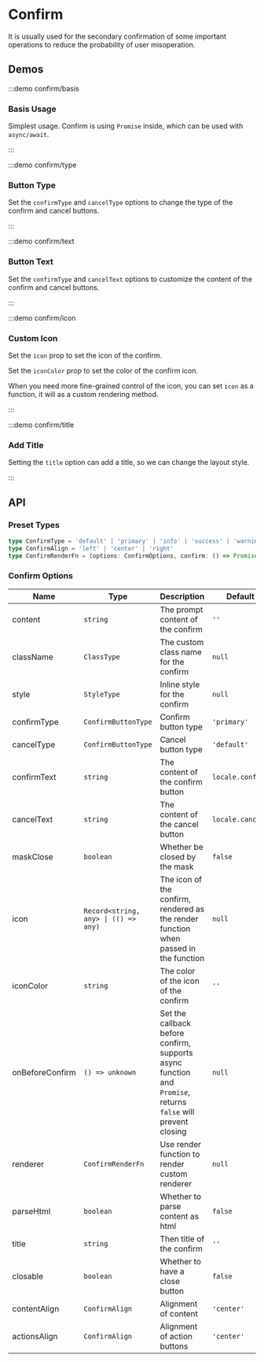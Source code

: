 # Confirm

It is usually used for the secondary confirmation of some important operations to reduce the probability of user misoperation.

## Demos

:::demo confirm/basis

### Basis Usage

Simplest usage. Confirm is using `Promise` inside, which can be used with `async/await`.

:::

:::demo confirm/type

### Button Type

Set the `confirmType` and `cancelType` options to change the type of the confirm and cancel buttons.

:::

:::demo confirm/text

### Button Text

Set the `confirmType` and `cancelText` options to customize the content of the confirm and cancel buttons.

:::

:::demo confirm/icon

### Custom Icon

Set the `icon` prop to set the icon of the confirm.

Set the `iconColor` prop to set the color of the confirm icon.

When you need more fine-grained control of the icon, you can set `icon` as a function, it will as a custom rendering method.

:::

:::demo confirm/title

### Add Title

Setting the `title` option can add a title, so we can change the layout style.

:::

## API

### Preset Types

```ts
type ConfirmType = 'default' | 'primary' | 'info' | 'success' | 'warning' | 'error'
type ConfirmAlign = 'left' | 'center' | 'right'
type ConfirmRenderFn = (options: ConfirmOptions, confirm: () => Promise<void>, cancel: () => void) => any
```

### Confirm Options

| Name            | Type                                 | Description                                                                                                  | Default          | Since    |
| --------------- | ------------------------------------ | ------------------------------------------------------------------------------------------------------------ | ---------------- | -------- |
| content         | `string`                             | The prompt content of the confirm                                                                            | `''`             | -        |
| className       | `ClassType`                          | The custom class name for the confirm                                                                        | `null`           | -        |
| style           | `StyleType`                          | Inline style for the confirm                                                                                 | `null`           | -        |
| confirmType     | `ConfirmButtonType`                  | Confirm button type                                                                                          | `'primary'`      | -        |
| cancelType      | `ConfirmButtonType`                  | Cancel button type                                                                                           | `'default'`      | -        |
| confirmText     | `string`                             | The content of the confirm button                                                                            | `locale.confirm` | -        |
| cancelText      | `string`                             | The content of the cancel button                                                                             | `locale.cancel`  | -        |
| maskClose       | `boolean`                            | Whether be closed by the mask                                                                                | `false`          | -        |
| icon            | `Record<string, any> \| (() => any)` | The icon of the confirm, rendered as the render function when passed in the function                         | `null`           | -        |
| iconColor       | `string`                             | The color of the icon of the confirm                                                                         | `''`             | -        |
| onBeforeConfirm | `() => unknown`                      | Set the callback before confirm, supports async function and `Promise`, returns `false` will prevent closing | `null`           | -        |
| renderer        | `ConfirmRenderFn`                    | Use render function to render custom renderer                                                                | `null`           | -        |
| parseHtml       | `boolean`                            | Whether to parse content as html                                                                             | `false`          | `2.0.14` |
| title           | `string`                             | Then title of the confirm                                                                                    | `''`             | `2.0.15` |
| closable        | `boolean`                            | Whether to have a close button                                                                               | `false`          | `2.0.15` |
| contentAlign    | `ConfirmAlign`                       | Alignment of content                                                                                         | `'center'`       | `2.0.15` |
| actionsAlign    | `ConfirmAlign`                       | Alignment of action buttons                                                                                  | `'center'`       | `2.0.15` |
